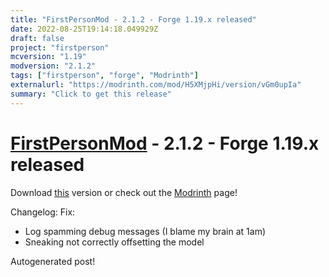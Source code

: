```yaml
---
title: "FirstPersonMod - 2.1.2 - Forge 1.19.x released"
date: 2022-08-25T19:14:18.049929Z
draft: false
project: "firstperson"
mcversion: "1.19"
modversion: "2.1.2"
tags: ["firstperson", "forge", "Modrinth"]
externalurl: "https://modrinth.com/mod/H5XMjpHi/version/vGm0upIa"
summary: "Click to get this release"
---
```

# [FirstPersonMod](/project/firstperson) - 2.1.2 - Forge 1.19.x released
Download [this](https://modrinth.com/mod/H5XMjpHi/version/vGm0upIa) version or check out the [Modrinth](https://modrinth.com/mod/H5XMjpHi) page!

Changelog: Fix:
- Log spamming debug messages (I blame my brain at 1am)
- Sneaking not correctly offsetting the model

Autogenerated post!
